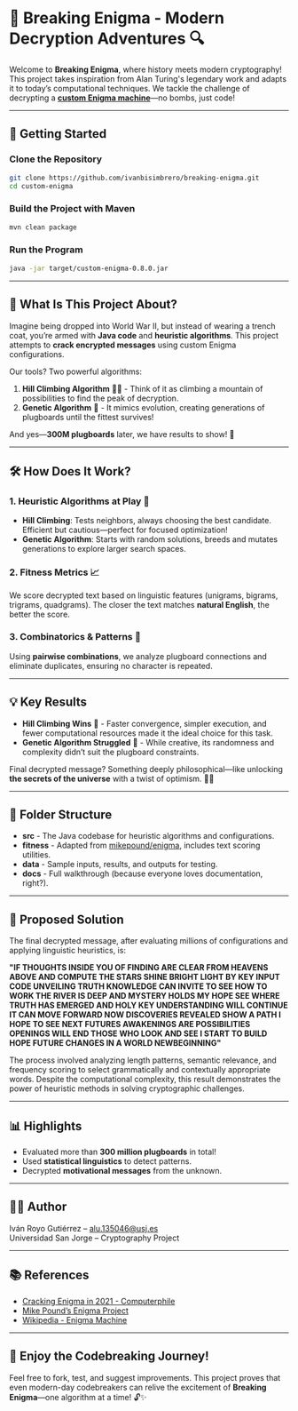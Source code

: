 # 🔐 **Breaking Enigma - Modern Decryption Adventures** 🔍  

Welcome to **Breaking Enigma**, where history meets modern cryptography! This project takes inspiration from Alan Turing's legendary work and adapts it to today’s computational techniques. We tackle the challenge of decrypting a [**custom Enigma machine**](https://github.com/angelborroy/custom-enigma)—no bombs, just code!

---

## 🚀 **Getting Started**

### **Clone the Repository**
```bash
git clone https://github.com/ivanbisimbrero/breaking-enigma.git
cd custom-enigma
```

### **Build the Project with Maven**
```bash
mvn clean package
```

### **Run the Program**
```bash
java -jar target/custom-enigma-0.8.0.jar
```

---

## 📜 **What Is This Project About?**  
Imagine being dropped into World War II, but instead of wearing a trench coat, you’re armed with **Java code** and **heuristic algorithms**. This project attempts to **crack encrypted messages** using custom Enigma configurations.  

Our tools? Two powerful algorithms:  

1. **Hill Climbing Algorithm** 🧗‍♂️ - Think of it as climbing a mountain of possibilities to find the peak of decryption.  
2. **Genetic Algorithm** 🧬 - It mimics evolution, creating generations of plugboards until the fittest survives!  

And yes—**300M plugboards** later, we have results to show! 🚀  

---

## 🛠️ **How Does It Work?**  

### 1. **Heuristic Algorithms at Play** 🎲  
- **Hill Climbing**: Tests neighbors, always choosing the best candidate. Efficient but cautious—perfect for focused optimization!  
- **Genetic Algorithm**: Starts with random solutions, breeds and mutates generations to explore larger search spaces.  

### 2. **Fitness Metrics** 📈  
We score decrypted text based on linguistic features (unigrams, bigrams, trigrams, quadgrams). The closer the text matches **natural English**, the better the score.  

### 3. **Combinatorics & Patterns** 🎯  
Using **pairwise combinations**, we analyze plugboard connections and eliminate duplicates, ensuring no character is repeated.  

---

## 💡 **Key Results**  

- **Hill Climbing Wins** 🥇 - Faster convergence, simpler execution, and fewer computational resources made it the ideal choice for this task.  
- **Genetic Algorithm Struggled** 🥈 - While creative, its randomness and complexity didn’t suit the plugboard constraints.  

Final decrypted message? Something deeply philosophical—like unlocking **the secrets of the universe** with a twist of optimism. 🌌✨  

---

## 📂 **Folder Structure**  

- **src** - The Java codebase for heuristic algorithms and configurations.  
- **fitness** - Adapted from [mikepound/enigma](https://github.com/mikepound/enigma), includes text scoring utilities.  
- **data** - Sample inputs, results, and outputs for testing.  
- **docs** - Full walkthrough (because everyone loves documentation, right?).  

---

## 🧩 **Proposed Solution**

The final decrypted message, after evaluating millions of configurations and applying linguistic heuristics, is:

**"IF THOUGHTS INSIDE YOU OF FINDING ARE CLEAR FROM HEAVENS ABOVE AND COMPUTE THE STARS SHINE BRIGHT LIGHT BY KEY INPUT CODE UNVEILING TRUTH KNOWLEDGE CAN INVITE TO SEE HOW TO WORK THE RIVER IS DEEP AND MYSTERY HOLDS MY HOPE SEE WHERE TRUTH HAS EMERGED AND HOLY KEY UNDERSTANDING WILL CONTINUE IT CAN MOVE FORWARD NOW DISCOVERIES REVEALED SHOW A PATH I HOPE TO SEE NEXT FUTURES AWAKENINGS ARE POSSIBILITIES OPENINGS WILL END THOSE WHO LOOK AND SEE I START TO BUILD HOPE FUTURE CHANGES IN A WORLD NEWBEGINNING"**

The process involved analyzing length patterns, semantic relevance, and frequency scoring to select grammatically and contextually appropriate words. Despite the computational complexity, this result demonstrates the power of heuristic methods in solving cryptographic challenges.

---

## 📊 **Highlights**  

- Evaluated more than **300 million plugboards** in total! 
- Used **statistical linguistics** to detect patterns.  
- Decrypted **motivational messages** from the unknown.  

---

## 🧑‍💻 **Author**  

Iván Royo Gutiérrez – [alu.135046@usj.es](mailto:alu.135046@usj.es)  
Universidad San Jorge – Cryptography Project  

---

## 📚 **References**  

- [Cracking Enigma in 2021 - Computerphile](https://www.youtube.com/watch?v=RzWB5jL5RX0)  
- [Mike Pound’s Enigma Project](https://github.com/mikepound/enigma)  
- [Wikipedia - Enigma Machine](https://en.wikipedia.org/wiki/Enigma_machine)  

---

## 🎉 **Enjoy the Codebreaking Journey!**  

Feel free to fork, test, and suggest improvements. This project proves that even modern-day codebreakers can relive the excitement of **Breaking Enigma**—one algorithm at a time! 🔓✨